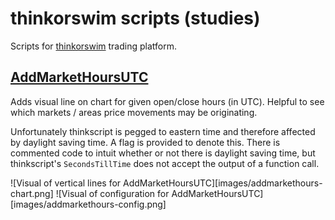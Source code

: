 # thinkorswim scripts (studies)

Scripts for [thinkorswim](https://www.tdameritrade.com/tools-and-platforms/thinkorswim/) trading platform. 

## [AddMarketHoursUTC](AddMarketHoursUTC.ts)

Adds visual line on chart for given open/close hours (in UTC). Helpful to see which markets / areas price movements may be originating.

Unfortunately thinkscript is pegged to eastern time and therefore affected by daylight saving time. A flag is provided to denote this. There is commented code to intuit whether or not there is daylight saving time, but thinkscript's `SecondsTillTime` does not accept the output of a function call. 

![Visual of vertical lines for AddMarketHoursUTC][images/addmarkethours-chart.png]
![Visual of configuration for AddMarketHoursUTC][images/addmarkethours-config.png]
